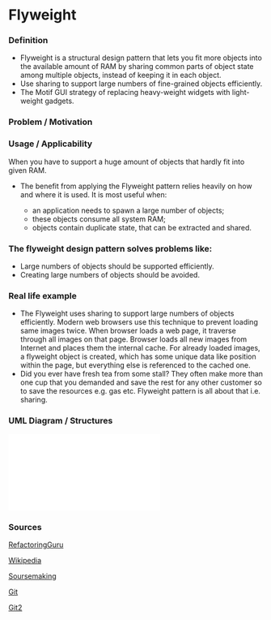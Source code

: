 # Flyweight

### Definition 
   + Flyweight is a structural design pattern that lets you fit more objects into the available amount of RAM by sharing common parts of object state among multiple objects, instead of keeping it in each object.
   + Use sharing to support large numbers of fine-grained objects efficiently.
   + The Motif GUI strategy of replacing heavy-weight widgets with light-weight gadgets.
### Problem / Motivation
   
   
### Usage / Applicability
When you have to support a huge amount of objects that hardly fit into given RAM.

+ The benefit from applying the Flyweight pattern relies heavily on how and where it is used. It is most useful when:
  
  + an application needs to spawn a large number of objects;
  + these objects consume all system RAM;
  + objects contain duplicate state, that can be extracted and shared.


### The flyweight design pattern solves problems like:

+ Large numbers of objects should be supported efficiently.
+ Creating large numbers of objects should be avoided.
    
### Real life example

+ The Flyweight uses sharing to support large numbers of objects efficiently. Modern web browsers use this technique to prevent loading same images twice. When browser loads a web page, it traverse through all images on that page. Browser loads all new images from Internet and places them the internal cache. For already loaded images, a flyweight object is created, which has some unique data like position within the page, but everything else is referenced to the cached one.
+ Did you ever have fresh tea from some stall? They often make more than one cup that you demanded and save the rest for any other customer so to save the resources e.g. gas etc. Flyweight pattern is all about that i.e. sharing.
  

### UML Diagram / Structures

   ![Flyweight](./Flyweight.js)
   
### Sources 

  [RefactoringGuru](https://refactoring.guru/design-patterns/flyweight)
  
  [Wikipedia](https://en.wikipedia.org/wiki/Flyweight_pattern)
  
  [Soursemaking](https://sourcemaking.com/design_patterns/flyweight)
  
  [Git](https://github.com/sohamkamani/javascript-design-patterns-for-humans#-decorator)
  
  [Git2](https://gist.github.com/addyosmani/2668755)
 
   
   
   
  